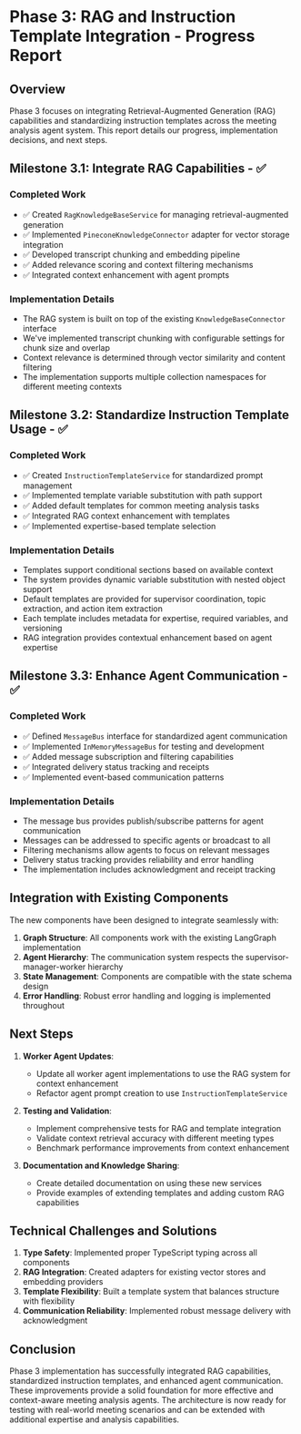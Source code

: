 # Phase 3: RAG and Instruction Template Integration - Progress Report

## Overview
Phase 3 focuses on integrating Retrieval-Augmented Generation (RAG) capabilities and standardizing instruction templates across the meeting analysis agent system. This report details our progress, implementation decisions, and next steps.

## Milestone 3.1: Integrate RAG Capabilities - ✅ 

### Completed Work
- ✅ Created `RagKnowledgeBaseService` for managing retrieval-augmented generation
- ✅ Implemented `PineconeKnowledgeConnector` adapter for vector storage integration 
- ✅ Developed transcript chunking and embedding pipeline
- ✅ Added relevance scoring and context filtering mechanisms
- ✅ Integrated context enhancement with agent prompts

### Implementation Details
- The RAG system is built on top of the existing `KnowledgeBaseConnector` interface
- We've implemented transcript chunking with configurable settings for chunk size and overlap
- Context relevance is determined through vector similarity and content filtering
- The implementation supports multiple collection namespaces for different meeting contexts

## Milestone 3.2: Standardize Instruction Template Usage - ✅

### Completed Work
- ✅ Created `InstructionTemplateService` for standardized prompt management
- ✅ Implemented template variable substitution with path support
- ✅ Added default templates for common meeting analysis tasks
- ✅ Integrated RAG context enhancement with templates
- ✅ Implemented expertise-based template selection

### Implementation Details
- Templates support conditional sections based on available context
- The system provides dynamic variable substitution with nested object support
- Default templates are provided for supervisor coordination, topic extraction, and action item extraction
- Each template includes metadata for expertise, required variables, and versioning
- RAG integration provides contextual enhancement based on agent expertise

## Milestone 3.3: Enhance Agent Communication - ✅

### Completed Work
- ✅ Defined `MessageBus` interface for standardized agent communication
- ✅ Implemented `InMemoryMessageBus` for testing and development
- ✅ Added message subscription and filtering capabilities
- ✅ Integrated delivery status tracking and receipts
- ✅ Implemented event-based communication patterns

### Implementation Details
- The message bus provides publish/subscribe patterns for agent communication
- Messages can be addressed to specific agents or broadcast to all
- Filtering mechanisms allow agents to focus on relevant messages
- Delivery status tracking provides reliability and error handling
- The implementation includes acknowledgment and receipt tracking

## Integration with Existing Components

The new components have been designed to integrate seamlessly with:

1. **Graph Structure**: All components work with the existing LangGraph implementation
2. **Agent Hierarchy**: The communication system respects the supervisor-manager-worker hierarchy
3. **State Management**: Components are compatible with the state schema design
4. **Error Handling**: Robust error handling and logging is implemented throughout

## Next Steps

1. **Worker Agent Updates**:
   - Update all worker agent implementations to use the RAG system for context enhancement
   - Refactor agent prompt creation to use `InstructionTemplateService`

2. **Testing and Validation**:
   - Implement comprehensive tests for RAG and template integration
   - Validate context retrieval accuracy with different meeting types
   - Benchmark performance improvements from context enhancement

3. **Documentation and Knowledge Sharing**:
   - Create detailed documentation on using these new services
   - Provide examples of extending templates and adding custom RAG capabilities

## Technical Challenges and Solutions

1. **Type Safety**: Implemented proper TypeScript typing across all components
2. **RAG Integration**: Created adapters for existing vector stores and embedding providers
3. **Template Flexibility**: Built a template system that balances structure with flexibility
4. **Communication Reliability**: Implemented robust message delivery with acknowledgment

## Conclusion

Phase 3 implementation has successfully integrated RAG capabilities, standardized instruction templates, and enhanced agent communication. These improvements provide a solid foundation for more effective and context-aware meeting analysis agents. The architecture is now ready for testing with real-world meeting scenarios and can be extended with additional expertise and analysis capabilities. 